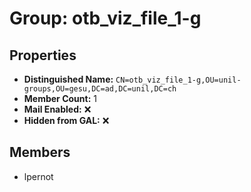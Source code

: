 # Group: otb_viz_file_1-g

## Properties

- **Distinguished Name:** `CN=otb_viz_file_1-g,OU=unil-groups,OU=gesu,DC=ad,DC=unil,DC=ch`
- **Member Count:** 1
- **Mail Enabled:** ❌
- **Hidden from GAL:** ❌

## Members

- lpernot
